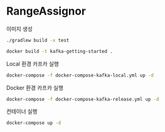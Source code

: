 # RangeAssignor

이미지 생성

```sh
./gradlew build -x test
```

```sh
docker build -t kafka-getting-started .
```



Local 환경 카프카 실행

```sh
docker-compose -f docker-compose-kafka-local.yml up -d
```

Docker 환경  카프카 실행

```sh
docker-compose -f docker-compose-kafka-release.yml up -d
```



컨테이너 실행

```sh
docker-compose up -d
```
